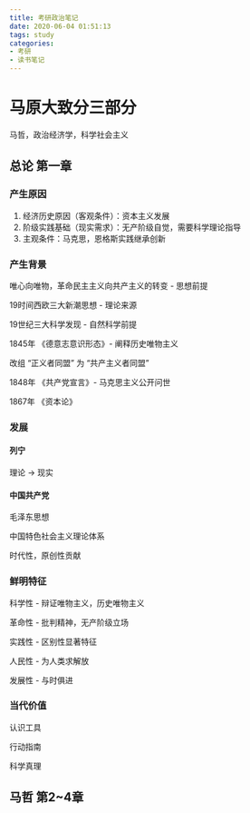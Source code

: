 ```yaml
---
title: 考研政治笔记
date: 2020-06-04 01:51:13
tags: study
categories:
- 考研 
- 读书笔记
---
```


# 马原大致分三部分

马哲，政治经济学，科学社会主义

## 总论 第一章

### 产生原因

1. 经济历史原因（客观条件）：资本主义发展
2. 阶级实践基础（现实需求）：无产阶级自觉，需要科学理论指导
3. 主观条件：马克思，恩格斯实践继承创新

### 产生背景

唯心向唯物，革命民主主义向共产主义的转变 - 思想前提

19时间西欧三大新潮思想 - 理论来源

19世纪三大科学发现 - 自然科学前提

1845年 《德意志意识形态》- 阐释历史唯物主义

改组 “正义者同盟” 为 “共产主义者同盟”

1848年 《共产党宣言》- 马克思主义公开问世

1867年 《资本论》

### 发展

#### 列宁

理论 -> 现实

#### 中国共产党

毛泽东思想

中国特色社会主义理论体系

时代性，原创性贡献

### 鲜明特征

科学性 - 辩证唯物主义，历史唯物主义

革命性 - 批判精神，无产阶级立场

实践性 - 区别性显著特征

人民性 - 为人类求解放

发展性 - 与时俱进

### 当代价值

认识工具

行动指南

科学真理

## 马哲 第2~4章

### 	